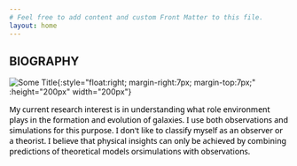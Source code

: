 ```yaml
---
# Feel free to add content and custom Front Matter to this file.
layout: home
---
```


## BIOGRAPHY 
![Some Title](../images/profile02.jpg){:style="float:right; margin-right:7px; margin-top:7px;" :height="200px" width="200px"}

<span style="color:black; font-family:Sans; font-size: 1em;">
My current research interest is in understanding what role environment plays in the formation and evolution of galaxies. I use both
observations and simulations for this purpose. I don't like to classify myself as an observer or
a theorist. I believe that physical insights can only be achieved by combining predictions of theoretical models orsimulations with observations.
</span>
